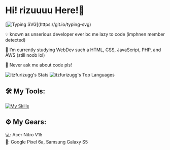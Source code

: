 <h1>Hi! <strong>rizuuuu</strong> Here!👋</h1>

[![Typing SVG](https://readme-typing-svg.demolab.com?font=Fira+Code&size=26&pause=1000&color=FFFFFF&width=435&lines=a+unserious+developer!;a+frontend+developer!;a+lazy+backend+developer!;a+graphic+designer+too!)](https://git.io/typing-svg)

💡 known as unserious developer ever bc me lazy to code (imphnen member detected)

🔭 I’m currently studying WebDev such a HTML, CSS, JavaScript, PHP, and AWS (still noob lol)

💬 Never ask me about code pls!

![itzfurizugg's Stats](https://github-readme-stats.vercel.app/api?username=itzfurizugg&theme=tokyonight&show_icons=true&hide_border=true&count_private=true)
![itzfurizugg's Top Languages](https://github-readme-stats.vercel.app/api/top-langs/?username=itzfurizugg&theme=tokyonight&show_icons=true&hide_border=true&layout=compact)

<h2>🛠️ My Tools:</h2>

[![My Skills](https://skillicons.dev/icons?i=html,css,js,php,cs,java,arch,xampp,aws,figma,notion,linux,vscode,windows)](https://skillicons.dev)

<h2>⚙️ My Gears:</h2>

💻: Acer Nitro V15 <br>
📱: Google Pixel 6a, Samsung Galaxy S5
